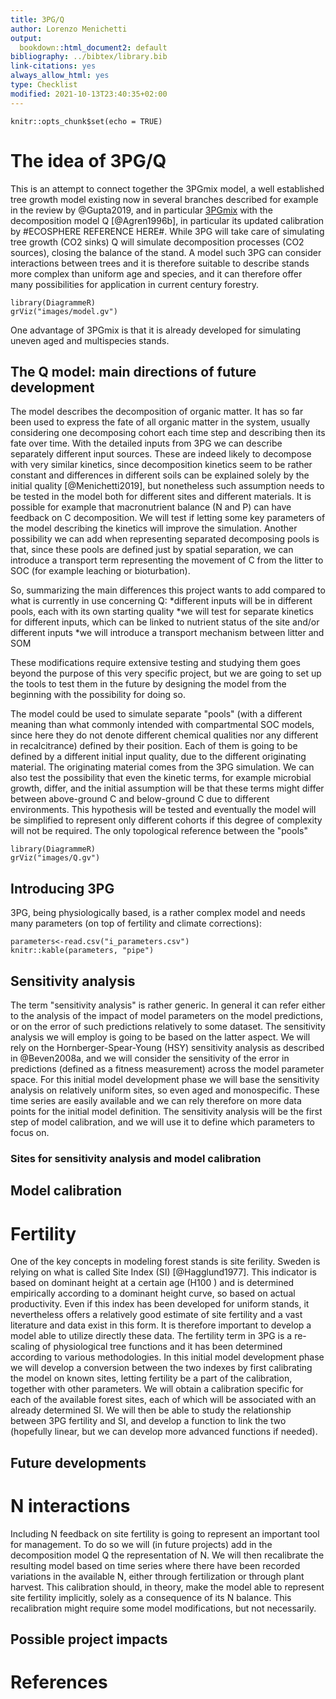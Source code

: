 ```yaml
---
title: 3PG/Q
author: Lorenzo Menichetti
output:
  bookdown::html_document2: default
bibliography: ../bibtex/library.bib
link-citations: yes
always_allow_html: yes
type: Checklist
modified: 2021-10-13T23:40:35+02:00
---
```


```{r setup, include=FALSE}
knitr::opts_chunk$set(echo = TRUE)
```

# The idea of 3PG/Q
This is an attempt to connect together the 3PGmix model, a well established tree growth model existing now in several branches described for example in the review by @Gupta2019, and in particular [3PGmix](https://sites.google.com/site/davidforresterssite/home/projects/3PGmix) with the decomposition model Q [@Agren1996b], in particular its updated calibration by #ECOSPHERE REFERENCE HERE#.
While 3PG will take care of simulating tree growth (CO2 sinks) Q will simulate decomposition processes (CO2 sources), closing the balance of the stand. A model such 3PG can consider interactions between trees and it is therefore suitable to describe stands more complex than uniform age and species, and it can therefore offer many possibilities for application in current century forestry.
```{r,, echo=FALSE, layout="l-page", fig.height=8, warning = FALSE, fig.cap = "A simplified diagram of the overall modeling approach"}
library(DiagrammeR)
grViz("images/model.gv")
```
One advantage of 3PGmix is that it is already developed for simulating uneven aged and multispecies stands.


## The Q model: main directions of future development
The model describes the decomposition of organic matter. It has so far been used to express the fate of all organic matter in the system, usually considering one decomposing cohort each time step and describing then its fate over time.
With the detailed inputs from 3PG we can describe separately different input sources. These are indeed likely to decompose with very similar kinetics, since decomposition kinetics seem to be rather constant and differences in different soils can be explained solely by the initial quality [@Menichetti2019], but nonetheless such assumption needs to be tested in the model both for different sites and different materials. It is possible for example that macronutrient balance (N and P) can have feedback on C decomposition. We will test if letting some key parameters of the model describing the kinetics will improve the simulation.
Another possibility we can add when representing separated decomposing pools is that, since these pools are defined just by spatial separation, we can introduce a transport term representing the movement of C from the litter to SOC (for example leaching or bioturbation).

So, summarizing the main differences this project wants to add compared to what is currently in use concerning Q:
*different inputs will be in different pools, each with its own starting quality
*we will test for separate kinetics for different inputs, which can be linked to nutrient status of the site and/or different inputs
*we will introduce a transport mechanism between litter and SOM

These modifications require extensive testing and studying them goes beyond the purpose of this very specific project, but we are going to set up the tools to test them in the future by designing the model from the beginning with the possibility for doing so.

The model could be used to simulate separate "pools" (with a different meaning than what commonly intended with compartmental SOC models, since here they do not denote different chemical qualities nor any different in recalcitrance) defined by their position. Each of them is going to be defined by a different initial input quality, due to the different originating material. The originating material comes from the 3PG simulation.
We can also test the possibility that even the kinetic terms, for example microbial growth, differ, and the initial assumption will be that these terms might differ between above-ground C and below-ground C due to different environments. This hypothesis will be tested and eventually the model will be simplified to represent only different cohorts if this degree of complexity will not be required.
The only topological reference between the "pools"

```{r,, echo=FALSE, layout="l-page", fig.height=4, warning = FALSE, fig.cap = "A simplified diagram of a possible division of the Q cohorts. Different cohorts are all described by different initial qualities, but the two boxes are also possibly described by different kinetic parameters"}
library(DiagrammeR)
grViz("images/Q.gv")
```


## Introducing 3PG
3PG, being physiologically based, is a rather complex model and needs many parameters (on top of fertility and climate corrections):
```{r, echo=FALSE}
parameters<-read.csv("i_parameters.csv")
knitr::kable(parameters, "pipe")
```


## Sensitivity analysis
The term "sensitivity analysis" is rather generic. In general it can refer either to the analysis of the impact of model parameters on the model predictions, or on the error of such predictions relatively to some dataset.
The sensitivity analysis we will employ is going to be based on the latter aspect. We will rely on the Hornberger-Spear-Young (HSY) sensitivity analysis as described in @Beven2008a, and we will consider the sensitivity of the error in predictions (defined as a fitness measurement) across the model parameter space.
For this initial model development phase we will base the sensitivity analysis on relatively uniform sites, so even aged and monospecific. These time series are easily available and we can rely therefore on more data points for the initial model definition.
The sensitivity analysis will be the first step of model calibration, and we will use it to define which parameters to focus on.

### Sites for sensitivity analysis and model calibration

## Model calibration

# Fertility
One of the key concepts in modeling forest stands is site ferility. Sweden is relying on what is called Site Index (SI) [@Hagglund1977].  This indicator is based on dominant height at a certain age (H100 ) and is determined empirically according to a dominant height curve, so based on actual productivity. Even if this index has been developed for uniform stands, it nevertheless offers a relatively good estimate of site fertility and a vast literature and data exist in this form. It is therefore important to develop a model able to utilize directly these data.
The fertility term in 3PG is a re-scaling of physiological tree functions and it has been determined according to various methodologies. In this initial model development phase we will develop a conversion between the two indexes by first calibrating the model on known sites, letting fertility be a part of the calibration, together with other parameters. We will obtain a calibration specific for each of the available forest sites, each of which will be associated with an already determined SI. We will then be able to study the relationship between 3PG fertility and SI, and develop a function to link the two (hopefully linear, but we can develop more advanced functions if needed).


## Future developments

# N interactions
Including N feedback on site fertility is going to represent an important tool for management. To do so we will (in future projects) add in the decomposition model Q the representation of N. We will then recalibrate the resulting model based on time series where there have been recorded variations in the available N, either through fertilization or through plant harvest.
This calibration should, in theory, make the model able to represent site fertility implicitly, solely as a consequence of its N balance.
This recalibration might require some model modifications, but not necessarily.


## Possible project impacts

# References

<div id="refs"></div>
